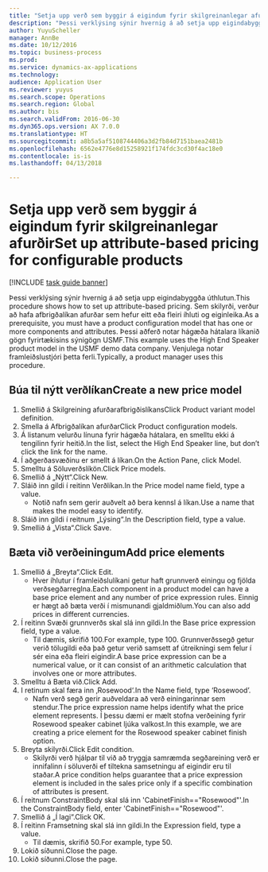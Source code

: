 ```yaml
--- 
title: "Setja upp verð sem byggir á eigindum fyrir skilgreinanlegar afurðir"
description: "Þessi verklýsing sýnir hvernig á að setja upp eigindabyggða úthlutun."
author: YuyuScheller
manager: AnnBe
ms.date: 10/12/2016
ms.topic: business-process
ms.prod: 
ms.service: dynamics-ax-applications
ms.technology: 
audience: Application User
ms.reviewer: yuyus
ms.search.scope: Operations
ms.search.region: Global
ms.author: bis
ms.search.validFrom: 2016-06-30
ms.dyn365.ops.version: AX 7.0.0
ms.translationtype: HT
ms.sourcegitcommit: a8b5a5af5108744406a3d2fb84d7151baea2481b
ms.openlocfilehash: 6562e4776e8d15258921f174fdc3cd30f4ac18e0
ms.contentlocale: is-is
ms.lasthandoff: 04/13/2018

---
```

# <a name="set-up-attribute-based-pricing-for-configurable-products"></a><span data-ttu-id="a8557-103">Setja upp verð sem byggir á eigindum fyrir skilgreinanlegar afurðir</span><span class="sxs-lookup"><span data-stu-id="a8557-103">Set up attribute-based pricing for configurable products</span></span>

[!INCLUDE [task guide banner](../../includes/task-guide-banner.md)]

<span data-ttu-id="a8557-104">Þessi verklýsing sýnir hvernig á að setja upp eigindabyggða úthlutun.</span><span class="sxs-lookup"><span data-stu-id="a8557-104">This procedure shows how to set up attribute-based pricing.</span></span> <span data-ttu-id="a8557-105">Sem skilyrði, verður að hafa afbrigðalíkan afurðar sem hefur eitt eða fleiri íhluti og eiginleika.</span><span class="sxs-lookup"><span data-stu-id="a8557-105">As a prerequisite, you must have a product configuration model that has one or more components and attributes.</span></span> <span data-ttu-id="a8557-106">Þessi aðferð notar hágæða hátalara líkanið gögn fyrirtækisins sýnigögn USMF.</span><span class="sxs-lookup"><span data-stu-id="a8557-106">This example uses the High End Speaker product model in the USMF demo data company.</span></span> <span data-ttu-id="a8557-107">Venjulega notar framleiðslustjóri þetta ferli.</span><span class="sxs-lookup"><span data-stu-id="a8557-107">Typically, a product manager uses this procedure.</span></span>


## <a name="create-a-new-price-model"></a><span data-ttu-id="a8557-108">Búa til nýtt verðlíkan</span><span class="sxs-lookup"><span data-stu-id="a8557-108">Create a new price model</span></span>
1. <span data-ttu-id="a8557-109">Smellið á Skilgreining afurðarafbrigðislíkans</span><span class="sxs-lookup"><span data-stu-id="a8557-109">Click Product variant model definition.</span></span>
2. <span data-ttu-id="a8557-110">Smella á Afbrigðalíkan afurðar</span><span class="sxs-lookup"><span data-stu-id="a8557-110">Click Product configuration models.</span></span>
3. <span data-ttu-id="a8557-111">Á listanum velurðu línuna fyrir hágæða hátalara, en smelltu ekki á tengilinn fyrir heitið.</span><span class="sxs-lookup"><span data-stu-id="a8557-111">In the list, select the High End Speaker line, but don’t click the link for the name.</span></span>
4. <span data-ttu-id="a8557-112">Í aðgerðasvæðinu er smellt á líkan.</span><span class="sxs-lookup"><span data-stu-id="a8557-112">On the Action Pane, click Model.</span></span>
5. <span data-ttu-id="a8557-113">Smelltu á Söluverðslíkön.</span><span class="sxs-lookup"><span data-stu-id="a8557-113">Click Price models.</span></span>
6. <span data-ttu-id="a8557-114">Smellið á „Nýtt“.</span><span class="sxs-lookup"><span data-stu-id="a8557-114">Click New.</span></span>
7. <span data-ttu-id="a8557-115">Sláið inn gildi í reitinn Verðlíkan.</span><span class="sxs-lookup"><span data-stu-id="a8557-115">In the Price model name field, type a value.</span></span>
    * <span data-ttu-id="a8557-116">Notið nafn sem gerir auðvelt að bera kennsl á líkan.</span><span class="sxs-lookup"><span data-stu-id="a8557-116">Use a name that makes the model easy to identify.</span></span>  
8. <span data-ttu-id="a8557-117">Sláið inn gildi í reitnum „Lýsing“.</span><span class="sxs-lookup"><span data-stu-id="a8557-117">In the Description field, type a value.</span></span>
9. <span data-ttu-id="a8557-118">Smellið á „Vista“.</span><span class="sxs-lookup"><span data-stu-id="a8557-118">Click Save.</span></span>

## <a name="add-price-elements"></a><span data-ttu-id="a8557-119">Bæta við verðeiningum</span><span class="sxs-lookup"><span data-stu-id="a8557-119">Add price elements</span></span>
1. <span data-ttu-id="a8557-120">Smellið á „Breyta“.</span><span class="sxs-lookup"><span data-stu-id="a8557-120">Click Edit.</span></span>
    * <span data-ttu-id="a8557-121">Hver íhlutur í framleiðslulíkani getur haft grunnverð einingu og fjölda verðsegðarreglna.</span><span class="sxs-lookup"><span data-stu-id="a8557-121">Each component in a product model can have a base price element and any number of price expression rules.</span></span> <span data-ttu-id="a8557-122">Einnig er hægt að bæta verði í mismunandi gjaldmiðlum.</span><span class="sxs-lookup"><span data-stu-id="a8557-122">You can also add prices in different currencies.</span></span>  
2. <span data-ttu-id="a8557-123">Í reitinn Svæði grunnverðs skal slá inn gildi.</span><span class="sxs-lookup"><span data-stu-id="a8557-123">In the Base price expression field, type a value.</span></span>
    * <span data-ttu-id="a8557-124">Til dæmis, skrifið 100.</span><span class="sxs-lookup"><span data-stu-id="a8557-124">For example, type 100.</span></span>   <span data-ttu-id="a8557-125">Grunnverðssegð getur verið tölugildi eða það getur verið samsett af útreikningi sem felur í sér eina eða fleiri eigindir.</span><span class="sxs-lookup"><span data-stu-id="a8557-125">A base price expression can be a numerical value, or it can consist of an arithmetic calculation that involves one or more attributes.</span></span>  
3. <span data-ttu-id="a8557-126">Smelltu á Bæta við.</span><span class="sxs-lookup"><span data-stu-id="a8557-126">Click Add.</span></span>
4. <span data-ttu-id="a8557-127">I retinum skal færa inn ‚Rosewood‘.</span><span class="sxs-lookup"><span data-stu-id="a8557-127">In the Name field, type ‘Rosewood’.</span></span>
    * <span data-ttu-id="a8557-128">Nafn verð segð gerir auðveldara að verð einingarinnar sem stendur.</span><span class="sxs-lookup"><span data-stu-id="a8557-128">The price expression name helps identify what the price element represents.</span></span> <span data-ttu-id="a8557-129">Í þessu dæmi er mælt stofna verðeining fyrir Rosewood speaker cabinet ljúka valkost.</span><span class="sxs-lookup"><span data-stu-id="a8557-129">In this example, we are creating a price element for the Rosewood speaker cabinet finish option.</span></span>  
5. <span data-ttu-id="a8557-130">Breyta skilyrði.</span><span class="sxs-lookup"><span data-stu-id="a8557-130">Click Edit condition.</span></span>
    * <span data-ttu-id="a8557-131">Skilyrði verð hjálpar til við að tryggja samræmda segðareining verð er innifalinn í söluverði ef tiltekna samsetningu af eigindir eru til staðar.</span><span class="sxs-lookup"><span data-stu-id="a8557-131">A price condition helps guarantee that a price expression element is included in the sales price only if a specific combination of attributes is present.</span></span>  
6. <span data-ttu-id="a8557-132">Í reitnum ConstraintBody skal slá inn 'CabinetFinish=="Rosewood"'.</span><span class="sxs-lookup"><span data-stu-id="a8557-132">In the ConstraintBody field, enter 'CabinetFinish=="Rosewood"'.</span></span>
7. <span data-ttu-id="a8557-133">Smellið á „Í lagi“.</span><span class="sxs-lookup"><span data-stu-id="a8557-133">Click OK.</span></span>
8. <span data-ttu-id="a8557-134">Í reitinn Framsetning skal slá inn gildi.</span><span class="sxs-lookup"><span data-stu-id="a8557-134">In the Expression field, type a value.</span></span>
    * <span data-ttu-id="a8557-135">Til dæmis, skrifið 50.</span><span class="sxs-lookup"><span data-stu-id="a8557-135">For example, type 50.</span></span>  
9. <span data-ttu-id="a8557-136">Lokið síðunni.</span><span class="sxs-lookup"><span data-stu-id="a8557-136">Close the page.</span></span>
10. <span data-ttu-id="a8557-137">Lokið síðunni.</span><span class="sxs-lookup"><span data-stu-id="a8557-137">Close the page.</span></span>


